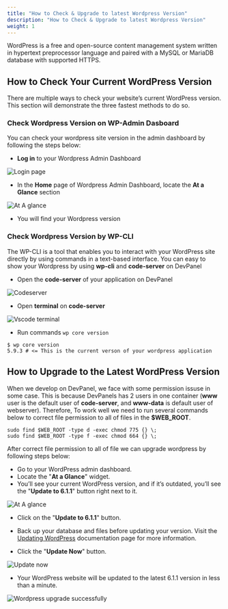 ```yaml
---
title: "How to Check & Upgrade to latest Wordpress Version"
description: "How to Check & Upgrade to latest Wordpress Version"
weight: 1
---
```


WordPress is a free and open-source content management system written in hypertext preprocessor language and paired with a MySQL or MariaDB database with supported HTTPS.

## How to Check Your Current WordPress Version

There are multiple ways to check your website’s current WordPress version. This section will demonstrate the three fastest methods to do so.

### Check Wordpress Version on WP-Admin Dasboard

You can check your wordpress site version in the admin dashboard by following the steps below:

- **Log in** to your Wordpress Admin Dashboard

![Login page](/images/blogs/page-upgrade-wordpress/wp-login.jpg)

- In the **Home** page of Wordpress Admin Dashboard, locate the **At a Glance** section

![At A glance](/images/blogs/page-upgrade-wordpress/at-a-glance.jpg)

- You will find your Wordpress version

### Check Wordpress Version by WP-CLI

The WP-CLI is a tool that enables you to interact with your WordPress site directly by using commands in a text-based interface. You can easy to show your Wordpress by using **wp-cli** and **code-server** on DevPanel

- Open the **code-server** of your application on DevPanel

![Codeserver](/images/blogs/page-upgrade-wordpress/code-server.jpg)

- Open **terminal** on **code-server**

![Vscode terminal](/images/blogs/page-upgrade-wordpress/vs-code-terminal.jpg)

- Run commands `wp core version`

```shell
$ wp core version
5.9.3 # <= This is the current verson of your wordpress application
```

## How to Upgrade to the Latest WordPress Version

When we develop on DevPanel, we face with some permission issuse in some case. This is because DevPanels has 2 users in one container (**www** user is the default user of **code-server**, and **www-data** is default user of webserver). Therefore, To work well we need to run several commands below to correct file permission to all of files in the **$WEB_ROOT**.

```shell
sudo find $WEB_ROOT -type d -exec chmod 775 {} \;
sudo find $WEB_ROOT -type f -exec chmod 664 {} \;
```

After correct file permission to all of file we can upgrade wordpress by following steps below:

- Go to your WordPress admin dashboard.
- Locate the "**At a Glance**" widget.
- You’ll see your current WordPress version, and if it’s outdated, you’ll see the "**Update to 6.1.1**" button right next to it.

![At A glance](/images/blogs/page-upgrade-wordpress/at-a-glance.jpg)

- Click on the "**Update to 6.1.1**" button.

- Back up your database and files before updating your version. Visit the [Updating WordPress](https://wordpress.org/documentation/article/updating-wordpress/) documentation page for more information.

- Click the "**Update Now**" button.

![Update now](/images/blogs/page-upgrade-wordpress/update-now.jpg)

- Your WordPress website will be updated to the latest 6.1.1 version in less than a minute.

![Wordpress upgrade successfully](/images/blogs/page-upgrade-wordpress/wordpress-6-1.jpg)